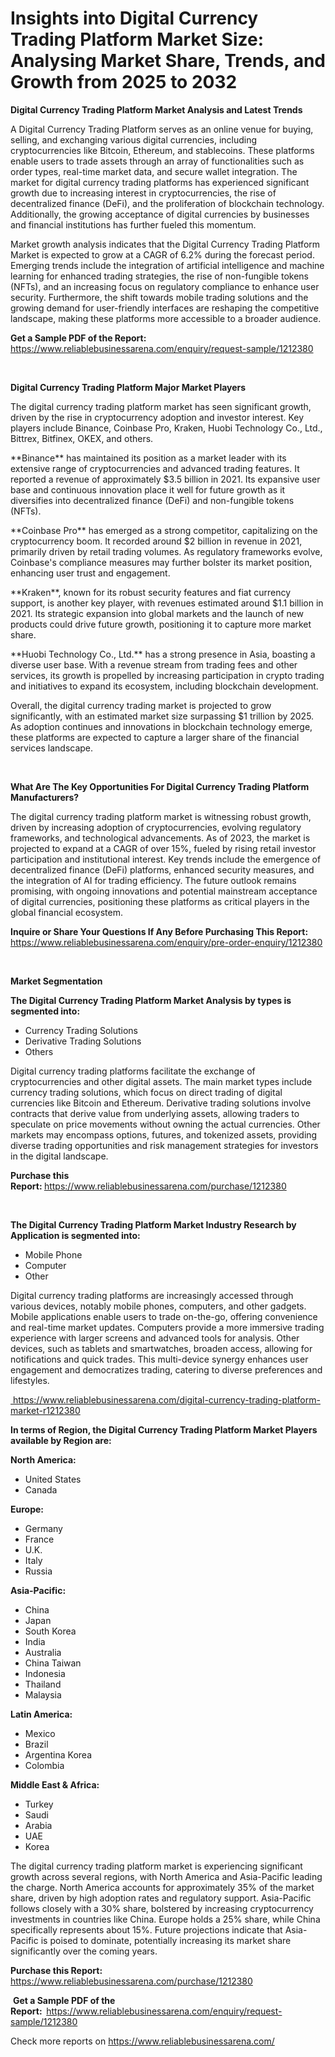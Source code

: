 <p><h1>Insights into Digital Currency Trading Platform Market Size: Analysing Market Share, Trends, and Growth from 2025 to 2032</h1></p><p><strong>Digital Currency Trading Platform Market Analysis and Latest Trends</strong></p>
<p><p>A Digital Currency Trading Platform serves as an online venue for buying, selling, and exchanging various digital currencies, including cryptocurrencies like Bitcoin, Ethereum, and stablecoins. These platforms enable users to trade assets through an array of functionalities such as order types, real-time market data, and secure wallet integration. The market for digital currency trading platforms has experienced significant growth due to increasing interest in cryptocurrencies, the rise of decentralized finance (DeFi), and the proliferation of blockchain technology. Additionally, the growing acceptance of digital currencies by businesses and financial institutions has further fueled this momentum.</p><p>Market growth analysis indicates that the Digital Currency Trading Platform Market is expected to grow at a CAGR of 6.2% during the forecast period. Emerging trends include the integration of artificial intelligence and machine learning for enhanced trading strategies, the rise of non-fungible tokens (NFTs), and an increasing focus on regulatory compliance to enhance user security. Furthermore, the shift towards mobile trading solutions and the growing demand for user-friendly interfaces are reshaping the competitive landscape, making these platforms more accessible to a broader audience.</p></p>
<p><strong>Get a Sample PDF of the Report:&nbsp;</strong> <a href="https://www.reliablebusinessarena.com/enquiry/request-sample/1212380?utm_campaign=3218&utm_medium=2&utm_source=Github&utm_content=ia&utm_term=24032025&utm_id=digital-currency-trading-platform">https://www.reliablebusinessarena.com/enquiry/request-sample/1212380</a></p>
<p>&nbsp;</p>
<p><strong>Digital Currency Trading Platform Major Market Players</strong></p>
<p><p>The digital currency trading platform market has seen significant growth, driven by the rise in cryptocurrency adoption and investor interest. Key players include Binance, Coinbase Pro, Kraken, Huobi Technology Co., Ltd., Bittrex, Bitfinex, OKEX, and others.</p><p>**Binance** has maintained its position as a market leader with its extensive range of cryptocurrencies and advanced trading features. It reported a revenue of approximately $3.5 billion in 2021. Its expansive user base and continuous innovation place it well for future growth as it diversifies into decentralized finance (DeFi) and non-fungible tokens (NFTs).</p><p>**Coinbase Pro** has emerged as a strong competitor, capitalizing on the cryptocurrency boom. It recorded around $2 billion in revenue in 2021, primarily driven by retail trading volumes. As regulatory frameworks evolve, Coinbase's compliance measures may further bolster its market position, enhancing user trust and engagement.</p><p>**Kraken**, known for its robust security features and fiat currency support, is another key player, with revenues estimated around $1.1 billion in 2021. Its strategic expansion into global markets and the launch of new products could drive future growth, positioning it to capture more market share.</p><p>**Huobi Technology Co., Ltd.** has a strong presence in Asia, boasting a diverse user base. With a revenue stream from trading fees and other services, its growth is propelled by increasing participation in crypto trading and initiatives to expand its ecosystem, including blockchain development.</p><p>Overall, the digital currency trading market is projected to grow significantly, with an estimated market size surpassing $1 trillion by 2025. As adoption continues and innovations in blockchain technology emerge, these platforms are expected to capture a larger share of the financial services landscape.</p></p>
<p>&nbsp;</p>
<p><strong>What Are The Key Opportunities For Digital Currency Trading Platform Manufacturers?</strong></p>
<p><p>The digital currency trading platform market is witnessing robust growth, driven by increasing adoption of cryptocurrencies, evolving regulatory frameworks, and technological advancements. As of 2023, the market is projected to expand at a CAGR of over 15%, fueled by rising retail investor participation and institutional interest. Key trends include the emergence of decentralized finance (DeFi) platforms, enhanced security measures, and the integration of AI for trading efficiency. The future outlook remains promising, with ongoing innovations and potential mainstream acceptance of digital currencies, positioning these platforms as critical players in the global financial ecosystem.</p></p>
<p><strong>Inquire or Share Your Questions If Any Before Purchasing This Report:</strong> <a href="https://www.reliablebusinessarena.com/enquiry/pre-order-enquiry/1212380?utm_campaign=3218&utm_medium=2&utm_source=Github&utm_content=ia&utm_term=24032025&utm_id=digital-currency-trading-platform">https://www.reliablebusinessarena.com/enquiry/pre-order-enquiry/1212380</a></p>
<p>&nbsp;</p>
<p><strong>Market Segmentation</strong></p>
<p><strong>The Digital Currency Trading Platform Market Analysis by types is segmented into:</strong></p>
<p><ul><li>Currency Trading Solutions</li><li>Derivative Trading Solutions</li><li>Others</li></ul></p>
<p><p>Digital currency trading platforms facilitate the exchange of cryptocurrencies and other digital assets. The main market types include currency trading solutions, which focus on direct trading of digital currencies like Bitcoin and Ethereum. Derivative trading solutions involve contracts that derive value from underlying assets, allowing traders to speculate on price movements without owning the actual currencies. Other markets may encompass options, futures, and tokenized assets, providing diverse trading opportunities and risk management strategies for investors in the digital landscape.</p></p>
<p><strong>Purchase this Report:&nbsp;</strong><a href="https://www.reliablebusinessarena.com/purchase/1212380?utm_campaign=3218&utm_medium=2&utm_source=Github&utm_content=ia&utm_term=24032025&utm_id=digital-currency-trading-platform">https://www.reliablebusinessarena.com/purchase/1212380</a></p>
<p>&nbsp;</p>
<p><strong>The Digital Currency Trading Platform Market Industry Research by Application is segmented into:</strong></p>
<p><ul><li>Mobile Phone</li><li>Computer</li><li>Other</li></ul></p>
<p><p>Digital currency trading platforms are increasingly accessed through various devices, notably mobile phones, computers, and other gadgets. Mobile applications enable users to trade on-the-go, offering convenience and real-time market updates. Computers provide a more immersive trading experience with larger screens and advanced tools for analysis. Other devices, such as tablets and smartwatches, broaden access, allowing for notifications and quick trades. This multi-device synergy enhances user engagement and democratizes trading, catering to diverse preferences and lifestyles.</p></p>
<p><a href="https://www.reliablebusinessarena.com/digital-currency-trading-platform-market-r1212380?utm_campaign=3218&utm_medium=2&utm_source=Github&utm_content=ia&utm_term=24032025&utm_id=digital-currency-trading-platform">&nbsp;https://www.reliablebusinessarena.com/digital-currency-trading-platform-market-r1212380</a></p>
<p><strong>In terms of Region, the Digital Currency Trading Platform Market Players available by Region are:</strong></p>
<p>
    <p> <strong> North America: </strong>
        <ul>
            <li>United States</li>
            <li>Canada</li>
        </ul>
        </p> 
    <p> <strong> Europe: </strong>
        <ul>
            <li>Germany</li>
            <li>France</li>
            <li>U.K.</li>
            <li>Italy</li>
            <li>Russia</li>
        </ul>
        </p> 
    <p> <strong> Asia-Pacific: </strong>
        <ul>
            <li>China</li>
            <li>Japan</li>
            <li>South Korea</li>
            <li>India</li>
            <li>Australia</li>
            <li>China Taiwan</li>
            <li>Indonesia</li>
            <li>Thailand</li>
            <li>Malaysia</li>
        </ul>
        </p> 
    <p> <strong> Latin America: </strong>
        <ul>
            <li>Mexico</li>
            <li>Brazil</li>
            <li>Argentina Korea</li>
            <li>Colombia</li>
        </ul>
        </p> 
    <p> <strong> Middle East & Africa: </strong>
        <ul>
            <li>Turkey</li>
            <li>Saudi</li>
            <li>Arabia</li>
            <li>UAE</li>
            <li>Korea</li>
        </ul>
    </p>
    </p>
<p><p>The digital currency trading platform market is experiencing significant growth across several regions, with North America and Asia-Pacific leading the charge. North America accounts for approximately 35% of the market share, driven by high adoption rates and regulatory support. Asia-Pacific follows closely with a 30% share, bolstered by increasing cryptocurrency investments in countries like China. Europe holds a 25% share, while China specifically represents about 15%. Future projections indicate that Asia-Pacific is poised to dominate, potentially increasing its market share significantly over the coming years.</p></p>
<p><strong>Purchase this Report: </strong><a href="https://www.reliablebusinessarena.com/purchase/1212380?utm_campaign=3218&utm_medium=2&utm_source=Github&utm_content=ia&utm_term=24032025&utm_id=digital-currency-trading-platform">https://www.reliablebusinessarena.com/purchase/1212380</a></p>
<p>&nbsp;<strong>Get a Sample PDF of the Report:&nbsp;&nbsp;</strong><a href="https://www.reliablebusinessarena.com/enquiry/request-sample/1212380?utm_campaign=3218&utm_medium=2&utm_source=Github&utm_content=ia&utm_term=24032025&utm_id=digital-currency-trading-platform">https://www.reliablebusinessarena.com/enquiry/request-sample/1212380</a></p>
<p><strong></strong></p>
<p>Check more reports on <a href="https://www.reliablebusinessarena.com/?utm_campaign=3218&utm_medium=2&utm_source=Github&utm_content=ia&utm_term=24032025&utm_id=digital-currency-trading-platform">https://www.reliablebusinessarena.com/</a></p>